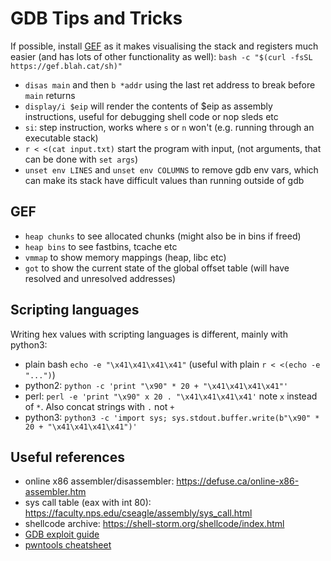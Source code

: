 # GDB Tips and Tricks

If possible, install [GEF](https://github.com/hugsy/gef) as it makes visualising the stack and registers much easier (and has lots of other functionality as well): `bash -c "$(curl -fsSL https://gef.blah.cat/sh)"`

- `disas main` and then `b *addr` using the last ret address to break before `main` returns
- `display/i $eip` will render the contents of $eip as assembly instructions, useful for debugging shell code or nop sleds etc
- `si`: step instruction, works where `s` or `n` won't (e.g. running through an executable stack)
- `r < <(cat input.txt)` start the program with input, (not arguments, that can be done with `set args`)
- `unset env LINES` and `unset env COLUMNS` to remove gdb env vars, which can make its stack have difficult values than running outside of gdb

## GEF

- `heap chunks` to see allocated chunks (might also be in bins if freed)
- `heap bins` to see fastbins, tcache etc
- `vmmap` to show memory mappings (heap, libc etc)
- `got` to show the current state of the global offset table (will have resolved and unresolved addresses)

## Scripting languages

Writing hex values with scripting languages is different, mainly with python3:

- plain bash `echo -e "\x41\x41\x41\x41"` (useful with plain `r < <(echo -e "...")`)
- python2: `python -c 'print "\x90" * 20 + "\x41\x41\x41\x41"'`
- perl: `perl -e 'print "\x90" x 20 . "\x41\x41\x41\x41'` note `x` instead of `*`. Also concat strings with `.` not `+`
- python3: `python3 -c 'import sys; sys.stdout.buffer.write(b"\x90" * 20 + "\x41\x41\x41\x41")'`

## Useful references

- online x86 assembler/disassembler: https://defuse.ca/online-x86-assembler.htm
- sys call table (eax with int 80): https://faculty.nps.edu/cseagle/assembly/sys_call.html
- shellcode archive: https://shell-storm.org/shellcode/index.html
- [GDB exploit guide](https://www.exploit-db.com/papers/13205)
- [pwntools cheatsheet](https://gist.github.com/ChrisPritchard/871e6aab0400e41b8158d2fcbbd38ac5)
